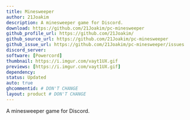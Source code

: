 ```yaml
---
title: Minesweeper
author: 21Joakim
description: A minesweeper game for Discord.
download: https://github.com/21Joakim/pc-minesweeper
github_profile_url: https://github.com/21Joakim/
github_source_url: https://github.com/21Joakim/pc-minesweeper
github_issue_url: https://github.com/21Joakim/pc-minesweeper/issues
discord_server:
software: [Powercord]
thumbnail: https://i.imgur.com/vayt1UX.gif
previews: [https://i.imgur.com/vayt1UX.gif]
dependency:
status: Updated
auto: true
ghcommentid: # DON'T CHANGE
layout: product # DON'T CHANGE
---
```

A minesweeper game for Discord.